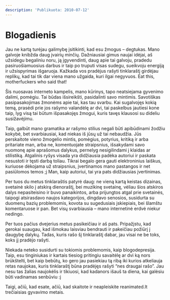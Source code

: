 ```yaml
---
description: 'Publikuota: 2010-07-12'
---
```


# Blogadienis

Jau ne kartą turėjau galimybę įsitikinti, kad esu žmogus – degtukas. Mano galvoje knibžda daug įvairių minčių. Dažniausiai gimus naujai idėjai, aš užsidegu begaliniu noru, ją įgyvendinti, daug apie tai galvoju, pradedu pasiruošiamuosius darbus ir taip po truputi visas sudegu, sueikvoju energiją ir užsispyrimas išgaruoja. Kažkada vos pradėjus rašyti tinklaraštį girdėjau replikų, kad tai tik dar viena mano užgaida, kuri ilgai negyvuos. Eat this, motherfuckers who said that!

Šis nuosavas interneto kampelis, mano kūrinys, tapo neatsiejama gyvenimo dalimi, pomėgiu. Tai būdas išsireikšti, pasidalinti savo mintimis. Savotiškas pasipasakojimas žmonėms apie tai, kas tau svarbu. Kai sugalvojęs kokią temą, prasėdi prie jos rašymo valandėlę ar dvi, tai paskelbus jautiesi kone taip, lyg visą tai būtum išpasakojęs žmogui, kuris tavęs klausosi su dideliu susižavėjimu.

Taip, galbūt mano gramatika ar rašymo stilius negali būti apibūdinami žodžiu kokybė, bet svarbiausiai, kad niekas iš jūsų už tai nebaudžia. Jūs perskaitote vieno žmogelio mintis, pomėgius, potyrius, kritiką ir arba pritariate man, arba ne, komentuojate straipsnius, išsakydami savo nuomonę apie aprašomus dalykus, pernelyg nesigilindami į klaidas ar stilistiką. Atgalinis ryšys visada yra didžiausia padėka autoriui ir paskata nesustoti ir tęsti darbą toliau. Tikrai begalo gera gauti elektroninius laiškus, kuriuose dėkojama už straipsnius, įvertinamos mano pastangos ir net pasiūlomos temos ;j Man, kaip autoriui, tai yra pats didžiausias įvertinimas.

Per tuos du metus tinklaraštis patyrė daug: ne vieną kartą keistas dizainas, svetainė skilo į atskirą dienoraštį, bei muzikinę svetainę, vėliau šios atskiros dalys nepasiteisino ir buvo panaikintos, arba prijungtos atgal prie svetainės, taipogi atsirasdavo naujos kategorijos, dingdavo senosios, susidurta su duomenų bazių problemomis, kovota su sugedusiais įskiepiais, bei šlamštu komentaruose ir pan. Bet visų svarbiausia – mano internetinė erdvė niekur nedingo.

Per tuos pačius dvejerius metus pasikeičiau ir aš pats. Pripažįstu, kad gerokai suaugau, kad išmokau laisviau bendrauti ir pakeičiau požiūrį į daugybę dalykų. Tadas, kuris rašo šį tinklaraštį dabar, jau visai ne be toks, koks jį pradėjo rašyti.

Niekada neteko susidurti su tokiomis problemomis, kaip blogodepresija. Taip, esu tinginiukas ir kartais tiesiog pritingiu savaitėlę ar dvi ką nors brūkštelti, bet kaip bebūtų, ko gero jau pasiekiau tą ribą iki kurios atkeliauja retas naujokas, kuris tinklaraštį būna pradėjęs rašyti “nes draugai rašo”. Jau nesu tas žalias naujokėlis ir tikiuosi, kad kadanors išauš ta diena, kai galėsiu būti vadinamas senbūviu :j

Taigi, ačiū, kad esate, ačiū, kad skaitote ir neapleiskite reanimated.lt trečiaisias gyvavimo metais.

